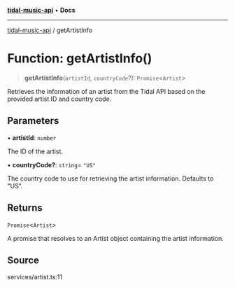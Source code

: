 [**tidal-music-api**](../README.md) • **Docs**

---

[tidal-music-api](../globals.md) / getArtistInfo

# Function: getArtistInfo()

> **getArtistInfo**(`artistId`, `countryCode`?): `Promise`\<`Artist`\>

Retrieves the information of an artist from the Tidal API based on the provided artist ID and country code.

## Parameters

• **artistId**: `number`

The ID of the artist.

• **countryCode?**: `string`= `"US"`

The country code to use for retrieving the artist information. Defaults to "US".

## Returns

`Promise`\<`Artist`\>

A promise that resolves to an Artist object containing the artist information.

## Source

services/artist.ts:11
